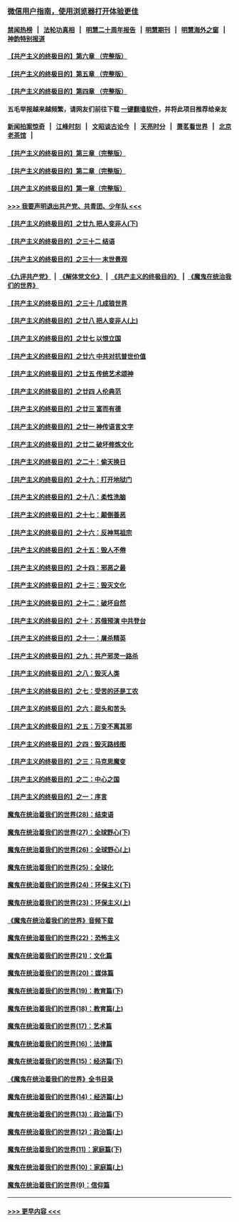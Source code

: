 ### [微信用户指南，使用浏览器打开体验更佳](https://github.com/gfw-breaker/banned-news1/blob/master/indexes/wechat-guide.md?t=0)
#### [禁闻热榜](热点新闻.md?t=0)  &nbsp;&nbsp;|&nbsp;&nbsp; [法轮功真相](https://github.com/gfw-breaker/truth/blob/master/README.md?t=0) &nbsp;&nbsp;|&nbsp;&nbsp; [明慧二十周年报告](https://github.com/gfw-breaker/mh-reports/blob/master/README.md?t=0) &nbsp;&nbsp;|&nbsp;&nbsp;[明慧期刊](https://github.com/gfw-breaker/mh-qikan) &nbsp;&nbsp;|&nbsp;&nbsp; [明慧海外之窗](https://github.com/gfw-breaker/mh-news/blob/master/README.md?t=0) &nbsp;&nbsp;|&nbsp;&nbsp; [神韵特别报道](https://github.com/gfw-breaker/mh-news/blob/master/shenyun.md?t=0)
#### [【共产主义的终极目的】第六章 （完整版）](../pages/nsc422/n11428913.md?t=02111711) 
#### [【共产主义的终极目的】第五章 （完整版）](../pages/nsc422/n11428912.md?t=02111711) 
#### [【共产主义的终极目的】第四章 （完整版）](../pages/nsc422/n11428907.md?t=02111711) 
#### 五毛举报越来越频繁，请网友们前往下载 [一键翻墙软件](https://github.com/gfw-breaker/ssr-accounts)，并将此项目推荐给亲友
#### [新闻拍案惊奇](https://github.com/gfw-breaker/banned-news1/blob/master/pages/link4.md) &nbsp;&nbsp;|&nbsp;&nbsp; [江峰时刻](https://github.com/gfw-breaker/banned-news1/blob/master/pages/link4.md) &nbsp;&nbsp;|&nbsp;&nbsp; [文昭谈古论今](https://github.com/gfw-breaker/banned-news1/blob/master/pages/link4.md) &nbsp;&nbsp;|&nbsp;&nbsp; [天亮时分](https://github.com/gfw-breaker/banned-news1/blob/master/pages/link4.md) &nbsp;&nbsp;|&nbsp;&nbsp; [萧茗看世界](https://github.com/gfw-breaker/banned-news1/blob/master/pages/link4.md) &nbsp;&nbsp;|&nbsp;&nbsp; [北京老茶馆](https://github.com/gfw-breaker/banned-news1/blob/master/pages/link4.md) &nbsp;&nbsp;|&nbsp;&nbsp; 
#### [【共产主义的终极目的】第三章（完整版）](../pages/nsc422/n11428848.md?t=02111711) 
#### [【共产主义的终极目的】第二章（完整版）](../pages/nsc422/n11428831.md?t=02111711) 
#### [【共产主义的终极目的】第一章（完整版）](../pages/nsc422/n11417651.md?t=02111711) 
#### [>>> 我要声明退出共产党、共青团、少年队 <<<](https://github.com/begood0513/goodnews/blob/master/quit/letter.md) 
#### [【共产主义的终极目的】之廿九 把人变非人(下)](../pages/nsc422/n11344140.md?t=02111711) 
#### [【共产主义的终极目的】之三十二 结语](../pages/nsc422/n11360535.md?t=02111711) 
#### [【共产主义的终极目的】之三十一 末世景观](../pages/nsc422/n11351129.md?t=02111711) 
#### [《九评共产党》](https://github.com/begood0513/9ping.md/blob/master/README.md) &nbsp;|&nbsp; [《解体党文化》](../../../../jtdwh.md/blob/master/README.md)  &nbsp;|&nbsp; [《共产主义的终极目的》](../../../../gczydzjmd.md/blob/master/README.md) &nbsp;|&nbsp; [《魔鬼在统治我们的世界》](../../../../mgztzwmdsj.md/blob/master/README.md) 
#### [【共产主义的终极目的】之三十 几成狼世界](../pages/nsc422/n11348280.md?t=02111711) 
#### [【共产主义的终极目的】之廿八 把人变非人(上)](../pages/nsc422/n11340492.md?t=02111711) 
#### [【共产主义的终极目的】之廿七 以恨立国](../pages/nsc422/n11336944.md?t=02111711) 
#### [【共产主义的终极目的】之廿六 中共对抗普世价值](../pages/nsc422/n11324785.md?t=02111711) 
#### [【共产主义的终极目的】之廿五 传统艺术颂神](../pages/nsc422/n11296396.md?t=02111711) 
#### [【共产主义的终极目的】之廿四 人伦典范](../pages/nsc422/n11296397.md?t=02111711) 
#### [【共产主义的终极目的】之廿三 富而有德](../pages/nsc422/n11283598.md?t=02111711) 
#### [【共产主义的终极目的】之廿一 神传语言文字](../pages/nsc422/n11263265.md?t=02111711) 
#### [【共产主义的终极目的】之廿二 破坏修炼文化](../pages/nsc422/n11245728.md?t=02111711) 
#### [【共产主义的终极目的】之二十：偷天换日](../pages/nsc422/n11238846.md?t=02111711) 
#### [【共产主义的终极目的】之十九：打开地狱门](../pages/nsc422/n11206376.md?t=02111711) 
#### [【共产主义的终极目的】之十八：柔性洗脑](../pages/nsc422/n11199994.md?t=02111711) 
#### [【共产主义的终极目的】之十七：颠倒善恶](../pages/nsc422/n11179782.md?t=02111711) 
#### [【共产主义的终极目的】之十六：反神骂祖宗](../pages/nsc422/n11166798.md?t=02111711) 
#### [【共产主义的终极目的】之十五：毁人不倦](../pages/nsc422/n11166792.md?t=02111711) 
#### [【共产主义的终极目的】之十四：邪恶之最](../pages/nsc422/n11150249.md?t=02111711) 
#### [【共产主义的终极目的】之十三：毁灭文化](../pages/nsc422/n11135227.md?t=02111711) 
#### [【共产主义的终极目的】之十二：破坏自然](../pages/nsc422/n11135214.md?t=02111711) 
#### [【共产主义的终极目的】之十：苏俄预演 中共登台](../pages/nsc422/n11118424.md?t=02111711) 
#### [【共产主义的终极目的】之十一：屠杀精英](../pages/nsc422/n11118442.md?t=02111711) 
#### [【共产主义的终极目的】之九：共产邪灵一路杀](../pages/nsc422/n11114139.md?t=02111711) 
#### [【共产主义的终极目的】之八：毁灭人类](../pages/nsc422/n11108503.md?t=02111711) 
#### [【共产主义的终极目的】之七：受苦的还是工农](../pages/nsc422/n11101809.md?t=02111711) 
#### [【共产主义的终极目的】之六：甜头和苦头](../pages/nsc422/n11096971.md?t=02111711) 
#### [【共产主义的终极目的】之五：万变不离其邪](../pages/nsc422/n11091285.md?t=02111711) 
#### [【共产主义的终极目的】之四：毁灭路线图](../pages/nsc422/n11086284.md?t=02111711) 
#### [【共产主义的终极目的】之三：马克思魔变](../pages/nsc422/n11061941.md?t=02111711) 
#### [【共产主义的终极目的】之二：中心之国](../pages/nsc422/n11047728.md?t=02111711) 
#### [【共产主义的终极目的】之一：序言](../pages/nsc422/n11086077.md?t=02111711) 
#### [魔鬼在统治着我们的世界(28)：结束语](../pages/nsc422/n10936246.md?t=02111711) 
#### [魔鬼在统治着我们的世界(27)：全球野心(下)](../pages/nsc422/n10928319.md?t=02111711) 
#### [魔鬼在统治着我们的世界(26)：全球野心(上)](../pages/nsc422/n10900318.md?t=02111711) 
#### [魔鬼在统治着我们的世界(25)：全球化](../pages/nsc422/n10788205.md?t=02111711) 
#### [魔鬼在统治着我们的世界(24)：环保主义(下)](../pages/nsc422/n10695307.md?t=02111711) 
#### [魔鬼在统治着我们的世界(23)：环保主义(上)](../pages/nsc422/n10688613.md?t=02111711) 
#### [《魔鬼在统治着我们的世界》音频下载](../pages/nsc422/n10635553.md?t=02111711) 
#### [魔鬼在统治着我们的世界(22)：恐怖主义](../pages/nsc422/n10614727.md?t=02111711) 
#### [魔鬼在统治着我们的世界(21)：文化篇](../pages/nsc422/n10597706.md?t=02111711) 
#### [魔鬼在统治着我们的世界(20)：媒体篇](../pages/nsc422/n10586579.md?t=02111711) 
#### [魔鬼在统治着我们的世界(19)：教育篇(下)](../pages/nsc422/n10564808.md?t=02111711) 
#### [魔鬼在统治着我们的世界(18)：教育篇(上)](../pages/nsc422/n10526970.md?t=02111711) 
#### [魔鬼在统治着我们的世界(17)：艺术篇](../pages/nsc422/n10499093.md?t=02111711) 
#### [魔鬼在统治着我们的世界(16)：法律篇](../pages/nsc422/n10485969.md?t=02111711) 
#### [魔鬼在统治着我们的世界(15)：经济篇(下)](../pages/nsc422/n10469975.md?t=02111711) 
#### [《魔鬼在统治着我们的世界》全书目录](../pages/nsc422/n10464261.md?t=02111711) 
#### [魔鬼在统治着我们的世界(14)：经济篇(上)](../pages/nsc422/n10457370.md?t=02111711) 
#### [魔鬼在统治着我们的世界(13)：政治篇(下)](../pages/nsc422/n10448270.md?t=02111711) 
#### [魔鬼在统治着我们的世界(12)：政治篇(上)](../pages/nsc422/n10444576.md?t=02111711) 
#### [魔鬼在统治着我们的世界(11)：家庭篇(下)](../pages/nsc422/n10440961.md?t=02111711) 
#### [魔鬼在统治着我们的世界(10)：家庭篇(上)](../pages/nsc422/n10435448.md?t=02111711) 
#### [魔鬼在统治着我们的世界(9)：信仰篇](../pages/nsc422/n10432159.md?t=02111711) 

----
#### [ >>> 更早内容 <<< ](../indexes/nsc422-earlier.md)
